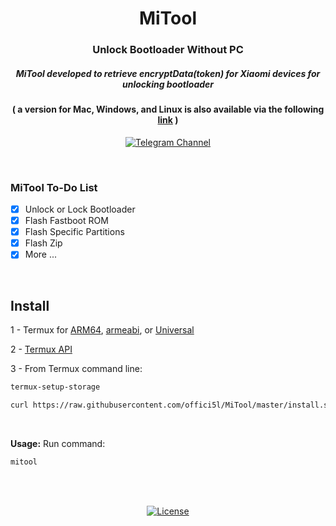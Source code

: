 <div align="center">

# MiTool

### Unlock Bootloader Without PC

##### MiTool developed to retrieve encryptData(token) for Xiaomi devices for unlocking bootloader

#### ( a version for Mac, Windows, and Linux is also available via the following [link](https://github.com/offici5l/un-lock/upload/main/un-lock) )

[![Telegram Channel](https://img.shields.io/badge/-telegram-red?color=white&logo=telegram&logoColor=blue)](https://t.me/Offici5l_Channel)

</div>

<br>

### MiTool To-Do List

- [x] Unlock or Lock Bootloader
- [x] Flash Fastboot ROM
- [x] Flash Specific Partitions
- [x] Flash Zip
- [x] More ...

<br>

## Install

1 - Termux for [ARM64](https://github.com/termux/termux-app/releases/download/v0.118.0/termux-app_v0.118.0%2Bgithub-debug_arm64-v8a.apk), [armeabi](https://github.com/termux/termux-app/releases/download/v0.118.0/termux-app_v0.118.0%2Bgithub-debug_armeabi-v7a.apk), or [Universal](https://github.com/termux/termux-app/releases/download/v0.118.0/termux-app_v0.118.0%2Bgithub-debug_universal.apk)

2 - [Termux API](https://github.com/termux/termux-api/releases/download/v0.50.1/termux-api_v0.50.1+github-debug.apk)

3 - From Termux command line:
```bash
termux-setup-storage
```
```bash
curl https://raw.githubusercontent.com/offici5l/MiTool/master/install.sh | bash
```
<br>

**Usage:**
Run command:
```bash
mitool
```

<br>
<br>

<div align="center">

[![License](https://img.shields.io/badge/License-Apache_2.0-blue.svg)](./LICENSE)





